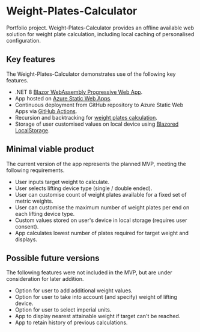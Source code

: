 # Weight-Plates-Calculator
Portfolio project. Weight-Plates-Calculator provides an offline available web solution for weight plate calculation, including local caching of personalised configuration.

## Key features
The Weight-Plates-Calculator demonstrates use of the following key features.
- .NET 8 [Blazor WebAssembly Progressive Web App](../main/WeightPlatesCalculator.Web).
- App hosted on [Azure Static Web Apps](https://kind-glacier-09aaf6e03.6.azurestaticapps.net/).
- Continuous deployment from GitHub repository to Azure Static Web Apps via [GitHub Actions](../../../Weight-Plates-Calculator/actions/workflows/azure-static-web-apps-kind-glacier-09aaf6e03.yml).
- Recursion and backtracking for [weight plates calculation](../main/WeightPlatesCalculatorLibrary/Processors/WeightPlatesProcessor.cs).
- Storage of user customised values on local device using [Blazored LocalStorage](../main/WeightPlatesCalculator.Web/Pages/Home.razor.cs).

## Minimal viable product
The current version of the app represents the planned MVP, meeting the following requirements.
- User inputs target weight to calculate.
- User selects lifting device type (single / double ended).
- User can customise count of weight plates available for a fixed set of metric weights.
- User can customise the maximum number of weight plates per end on each lifting device type.
- Custom values stored on user's device in local storage (requires user consent).
- App calculates lowest number of plates required for target weight and displays.
	
## Possible future versions
The following features were not included in the MVP, but are under consideration for later addition. 
- Option for user to add additional weight values.
- Option for user to take into account (and specify) weight of lifting device.
- Option for user to select imperial units.
- App to display nearest attainable weight if target can't be reached.
- App to retain history of previous calculations.

